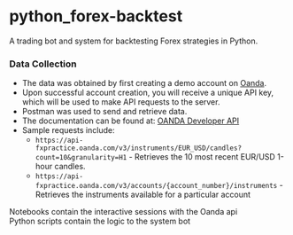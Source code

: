 # python_forex-backtest
A trading bot and system for backtesting Forex strategies in Python.

### Data Collection
- The data was obtained by first creating a demo account on [Oanda](https://oanda.com).
- Upon successful account creation, you will receive a unique API key, which will be used to make API requests to the server.
- Postman was used to send and retrieve data.
- The documentation can be found at: [OANDA Developer API](https://developer.oanda.com/rest-live-v20/instrument-ep/)
- Sample requests include:
  - `https://api-fxpractice.oanda.com/v3/instruments/EUR_USD/candles?count=10&granularity=H1` - Retrieves the 10 most recent EUR/USD 1-hour candles.
  - `https://api-fxpractice.oanda.com/v3/accounts/{account_number}/instruments` - Retrieves the instruments available for a particular account </br>

Notebooks contain the interactive sessions with the Oanda api </br>
Python scripts contain the logic to the system bot
